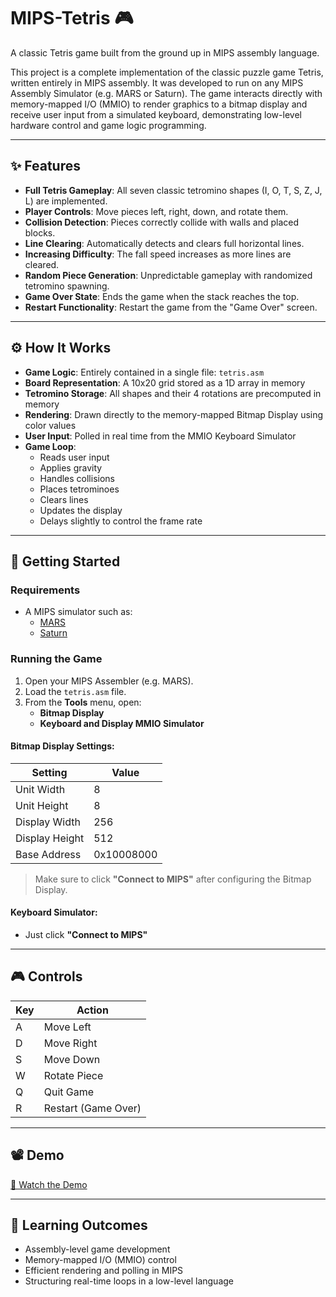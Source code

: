 # MIPS-Tetris 🎮

A classic Tetris game built from the ground up in MIPS assembly language.

This project is a complete implementation of the classic puzzle game Tetris, written entirely in MIPS assembly. It was developed to run on any MIPS Assembly Simulator (e.g. MARS or Saturn). The game interacts directly with memory-mapped I/O (MMIO) to render graphics to a bitmap display and receive user input from a simulated keyboard, demonstrating low-level hardware control and game logic programming.

---

## ✨ Features

- **Full Tetris Gameplay**: All seven classic tetromino shapes (I, O, T, S, Z, J, L) are implemented.
- **Player Controls**: Move pieces left, right, down, and rotate them.
- **Collision Detection**: Pieces correctly collide with walls and placed blocks.
- **Line Clearing**: Automatically detects and clears full horizontal lines.
- **Increasing Difficulty**: The fall speed increases as more lines are cleared.
- **Random Piece Generation**: Unpredictable gameplay with randomized tetromino spawning.
- **Game Over State**: Ends the game when the stack reaches the top.
- **Restart Functionality**: Restart the game from the "Game Over" screen.

---

## ⚙️ How It Works

- **Game Logic**: Entirely contained in a single file: `tetris.asm`
- **Board Representation**: A 10x20 grid stored as a 1D array in memory
- **Tetromino Storage**: All shapes and their 4 rotations are precomputed in memory
- **Rendering**: Drawn directly to the memory-mapped Bitmap Display using color values
- **User Input**: Polled in real time from the MMIO Keyboard Simulator
- **Game Loop**:
  - Reads user input
  - Applies gravity
  - Handles collisions
  - Places tetrominoes
  - Clears lines
  - Updates the display
  - Delays slightly to control the frame rate

---

## 🚀 Getting Started

### Requirements

- A MIPS simulator such as:
  - [MARS](https://computerscience.missouristate.edu/mars-mips-simulator.htm)
  - [Saturn](https://github.com/1whatleytay/saturn)

### Running the Game

1. Open your MIPS Assembler (e.g. MARS).
2. Load the `tetris.asm` file.
3. From the **Tools** menu, open:
   - **Bitmap Display**
   - **Keyboard and Display MMIO Simulator**

#### Bitmap Display Settings:

| Setting         | Value        |
|-----------------|--------------|
| Unit Width      | 8            |
| Unit Height     | 8            |
| Display Width   | 256          |
| Display Height  | 512          |
| Base Address    | 0x10008000   |

> Make sure to click **"Connect to MIPS"** after configuring the Bitmap Display.

#### Keyboard Simulator:

- Just click **"Connect to MIPS"**

---

## 🎮 Controls

| Key | Action             |
|-----|--------------------|
| A   | Move Left          |
| D   | Move Right         |
| S   | Move Down          |
| W   | Rotate Piece       |
| Q   | Quit Game          |
| R   | Restart (Game Over)|

---

## 📽️ Demo

[🎥 Watch the Demo](https://drive.google.com/file/d/1610KeimnKXO1LVLooCVedXcXtU2YsgNa/view?usp=sharing)

---

## 🧠 Learning Outcomes

- Assembly-level game development
- Memory-mapped I/O (MMIO) control
- Efficient rendering and polling in MIPS
- Structuring real-time loops in a low-level language
